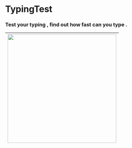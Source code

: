 # TypingTest
### Test your typing , find out how fast can you type .
|<img src="https://user-images.githubusercontent.com/64878501/92092332-928e7e00-edef-11ea-846f-39338ab5c0e7.gif" width=350> |
|:---:|
